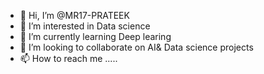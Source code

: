 - 👋 Hi, I’m @MR17-PRATEEK
- 👀 I’m interested in Data science
- 🌱 I’m currently learning Deep learing
- 💞️ I’m looking to collaborate on AI& Data science projects
- 📫 How to reach me .....

<!---
MR17-PRATEEK/MR17-PRATEEK is a ✨ special ✨ repository because its `README.md` (this file) appears on your GitHub profile.
You can click the Preview link to take a look at your changes.
--->
